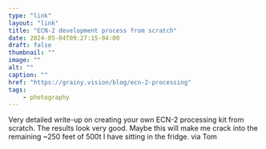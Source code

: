 ```yaml
---
type: "link"
layout: "link"
title: "ECN-2 development process from scratch"
date: 2024-05-04T09:27:15-04:00
draft: false
thumbnail: ""
image: ""
alt: ""
caption: ""
href: "https://grainy.vision/blog/ecn-2-processing"
tags:
    - photography
---
```


Very detailed write-up on creating your own ECN-2 processing kit from scratch. The results look very good. Maybe this will make me crack into the remaining ~250 feet of 500t I have sitting in the fridge. via Tom

